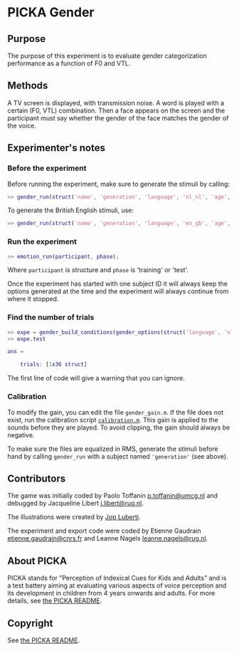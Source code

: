 # PICKA Gender

## Purpose

The purpose of this experiment is to evaluate gender categorization performance as a function of F0 and VTL.

## Methods

A TV screen is displayed, with transmission noise. A word is played with a certain (F0, VTL) combination. Then a face appears on the screen and the participant must say whether the gender of the face matches the gender of the voice.

## Experimenter's notes

### Before the experiment

Before running the experiment, make sure to generate the stimuli by calling:

```matlab
>> gender_run(struct('name', 'generation', 'language', 'nl_nl', 'age', [], 'sex', ''));
```

To generate the British English stimuli, use:

```matlab
>> gender_run(struct('name', 'generation', 'language', 'en_gb', 'age', [], 'sex', ''));
```

### Run the experiment

```matlab
>> emotion_run(participant, phase);
```

Where `participant` is structure and `phase` is 'training' or 'test'.

Once the experiment has started with one subject ID it will always keep the options generated at the time and the experiment will always continue from where it stopped.

### Find the number of trials

```matlab
>> expe = gender_build_conditions(gender_options(struct('language', 'nl_nl')));
>> expe.test

ans =

    trials: [1x36 struct]
```
The first line of code will give a warning that you can ignore.

### Calibration

To modify the gain, you can edit the file `gender_gain.m`. If the file does not exist, run the calibration script [`calibration.m`](../calibration.m). This gain is applied to the sounds before they are played. To avoid clipping, the gain should always be negative.

To make sure the files are equalized in RMS, generate the stimuli before hand by calling `gender_run` with a subject named `'generation'` (see above).

## Contributors

The game was initially coded by Paolo Toffanin <p.toffanin@umcg.nl> and debugged by Jacqueline Libert <j.libert@rug.nl>.

The illustrations were created by [Jop Luberti](http://jopluberti.com/).

The experiment and export code were coded by Etienne Gaudrain <etienne.gaudrain@cnrs.fr> and Leanne Nagels <leanne.nagels@rug.nl>.

## About PICKA

PICKA stands for "Perception of Indexical Cues for Kids and Adults" and is a test battery aiming at evaluating various aspects of voice perception and its development in children from 4 years onwards and adults. For more details, see [the PICKA README](../../README.md).

## Copyright

See [the PICKA README](../../README.md).